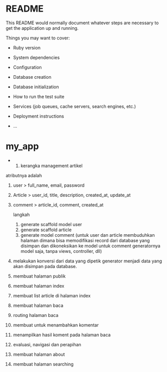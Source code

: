 # README

This README would normally document whatever steps are necessary to get the
application up and running.

Things you may want to cover:

* Ruby version

* System dependencies

* Configuration

* Database creation

* Database initialization

* How to run the test suite

* Services (job queues, cache servers, search engines, etc.)

* Deployment instructions

* ...
# my_app


* 1. kerangka management artikel

atributnya adalah 
1. user > full_name, email, password
2. Article > user_id, title, description, created_at, update_at
3. comment > article_id, comment, created_at

    langkah 
    1. generate scaffold model user
    2. generate scaffold article
    3. generate model comment (untuk user dan article membuduhkan halaman dimana bisa memodifikasi record dari database yang disimpan dan dikoneksikan ke model untuk comment generatornya model saja, tanpa views, controller, dll)

2. melakukan konversi dari data yang dipetik generator menjadi data yang akan disimpan pada database.
3. membuat halaman publik
4. membuat halaman index
5. membuat list article di halaman index
6. membuat halaman baca
7. routing halaman baca
8. membuat untuk menambahkan komentar
9. menampilkan hasil koment pada halaman baca
10. evaluasi, navigasi dan perapihan
11. membuat halaman about
12. membuat halaman searching
